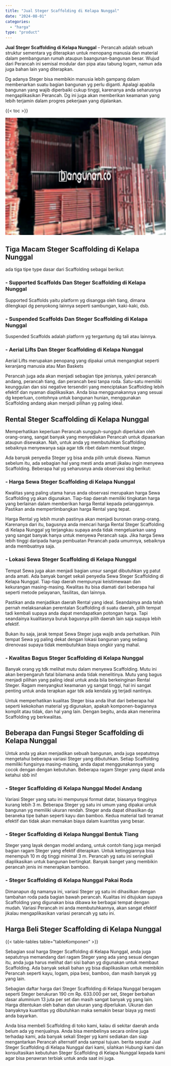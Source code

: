 ```yaml
---
title: "Jual Steger Scaffolding di Kelapa Nunggal"
date: "2024-08-01"
categories: 
  - "harga"
type: "product"
---
```


**Jual Steger Scaffolding di Kelapa Nunggal** – Perancah adalah sebuah struktur sementara yg diterapkan untuk menopang manusia dan material dalam pembangunan rumah ataupun baangunan-bangunan besar. Wujud dari Perancah ini semisal modular dan pipa atau tabung logam, namun ada juga bahan lain yang diterapkan.

Dg adanya Steger bisa membikin manusia lebih gampang dalam membenarkan suatu bagian bangunan yg perlu diganti. Apalagi apabila bangunan yang wajib diperbaiki cukup tinggi, karenanya anda seharusnya mengaplikasikan Perancah. Dg ini juga akan memberikan keamanan yang lebih terjamin dalam progres pekerjaan yang dijalankan.

{{< toc >}}

![Jual Steger Scaffolding di Kelapa Nunggal](/images/sewa-scaffolding-steger-09.png)

## Tiga Macam Steger Scaffolding di Kelapa Nunggal

ada tiga tipe type dasar dari Scaffolding sebagai berikut:

### \- Supported Scaffolds Dan Steger Scaffolding di Kelapa Nunggal

Supported Scaffolds yaitu platform yg disangga oleh tiang, dimana dilengkapi dg penyokong lainnya seperti sambungan, kaki-kaki, dsb.

### \- Suspended Scaffolds Dan Steger Scaffolding di Kelapa Nunggal

Suspended Scaffolds adalah platform yg tergantung dg tali atau lainnya.

### \- Aerial Lifts Dan Steger Scaffolding di Kelapa Nunggal

Aerial Lifts merupakan penopang yang dipakai untuk mengangkat seperti keranjang manusia atau Man Baskets

Perancah juga ada akan menjadi sebagian tipe jenisnya, yakni perancah andang, perancah tiang, dan perancah besi tanpa roda. Satu-satu memiliki keunggulan dan sisi negative tersendiri yang menciptakan Scaffolding lebih efektif dan nyaman diaplikasikan. Anda bisa menggunakannya yang sesuai dg keperluan, contohnya untuk bangunan hunian, menggunakan Scaffolding andang akan menjadi pilihan yg paling ideal.

## Rental Steger Scaffolding di Kelapa Nunggal

Memperhatikan keperluan Perancah sungguh-sungguh diperlukan oleh orang-orang, sangat banyak yang menyediakan Perancah untuk dipasarkan ataupun disewakan. Nah, untuk anda yg membutuhkan Scaffolding sebaiknya menyewanya saja agar tdk ribet dalam membuat steger.

Ada banyak penyedia Steger yg bisa anda pilih untuk disewa. Namun sebelum itu, ada sebagian hal yang mesti anda amati jikalau ingin menyewa Scaffolding. Beberapa hal yg seharusnya anda observasi sbg berikut:

### \- Harga Sewa Steger Scaffolding di Kelapa Nunggal

Kwalitas yang paling utama harus anda observasi merupakan harga Sewa Scaffolding yg akan digunakan. Tiap-tiap daerah memiliki tingkatan harga yang berlainan dalam memberikan harga Rental kepada pelanggannya. Pastikan anda mempertimbangkan harga Rental yang tepat.

Harga Rental yg lebih murah pastinya akan menjadi buronan orang-orang. Karenanya dari itu, bagusnya anda mencari harga Rental Steger Scaffolding di Kelapa Nunggal yg terjangkau supaya anda tidak mengeluarkan uang yang sangat banyak hanya untuk menyewa Perancah saja. Jika harga Sewa lebih tinggi daripada harga pembuatan Perancah pada umumnya, sebaiknya anda membuatnya saja.

### \- Lokasi Sewa Steger Scaffolding di Kelapa Nunggal

Tempat Sewa juga akan menjadi bagian unsur sangat dibutuhkan yg patut anda amati. Ada banyak banget sekali penyedia Sewa Steger Scaffolding di Kelapa Nunggal. Tiap-tiap daerah mempunyai keistimewaan dan kekurangan masing-masing. Kwalitas itu bisa diamati dari beberapa hal seperti metode pelayanan, fasilitas, dan lainnya.

Pastikan anda menjadikan daerah Rental yang ideal. Seandainya anda telah pernah melaksanakan perentalan Scaffolding di suatu daerah, pilih tempat tadi kembali supaya anda dapat mendapatkan potongan harga. Tapi seandainya kualitasnya buruk bagusnya pilih daerah lain saja supaya lebih efektif.

Bukan itu saja, jarak tempat Sewa Steger juga wajib anda perhatikan. Pilih tempat Sewa yg paling dekat dengan lokasi bangunan yang sedang direnovasi supaya tidak membutuhkan biaya ongkir yang mahal.

### \- Kwalitas Bagus Steger Scaffolding di Kelapa Nunggal

Banyak orang yg tdk melihat mutu dalam menyewa Scaffolding. Mutu ini akan berpengaruh fatal bilamana anda tidak menelitinya. Mutu yang bagus menjadi pilihan yang paling ideal untuk anda bila berkeinginan Rental Steger. Ragam menyangkut keamanan yg sangat tinggi, hal ini sangat penting untuk anda terapkan agar tdk ada kendala yg terjadi nantinya.

Untuk memperhatikan kualitas Steger bisa anda lihat dari beberapa hal seperti kekokohan material yg digunakan, apakah komponen-bagiannya komplit atau tidak, dan hal yang lain. Dengan begitu, anda akan menerima Scaffolding yg berkwalitas.

## Beberapa dan Fungsi Steger Scaffolding di Kelapa Nunggal

Untuk anda yg akan menjadikan sebuah bangunan, anda juga sepatutnya mengetahui beberapa variasi Steger yang dibutuhkan. Setiap Scaffolding memiliki fungsinya masing-masing, anda dapat menggunakannya yang cocok dengan dengan kebutuhan. Beberapa ragam Steger yang dapat anda ketahui sbb ini!

### \- Steger Scaffolding di Kelapa Nunggal Model Andang

Variasi Steger yang satu ini mempunyai format datar, biasanya tingginya kurang lebih 3 m. Beberapa Steger yg satu ini umum yang dipakai untuk bangunan yg memiliki ukuran rendah. Steger anda dapat dihasilkan dg beraneka tipe bahan seperti kayu dan bamboo. Kedua material tadi teramat efektif dan tidak akan memakan biaya dalam kuantitas yang besar.

### \- Steger Scaffolding di Kelapa Nunggal Bentuk Tiang

Steger yang layak dengan model andang, untuk contoh tiang juga menjadi bagian ragam Steger yang efektif diterapkan. Untuk ketinggiannya bisa menempuh 10 m dg tinggi minimal 3 m. Perancah yg satu ini seringkali diaplikasikan untuk bangunan bertingkat. Banyak banget yang membikin perancah jenis ini menerapkan bamboo.

### \- Steger Scaffolding di Kelapa Nunggal Pakai Roda

Dimanapun dg namanya ini, variasi Steger yg satu ini dihasilkan dengan tambahan roda pada bagian bawah perancah. Kualitas ini ditujukan supaya Scaffolding yang digunakan bisa dibawa ke berbagai tempat dengan mudah. Variasi Perancah ini anda membutuhkannya, akan sangat efektif jikalau mengaplikasikan variasi perancah yg satu ini.

## Harga Beli Steger Scaffolding di Kelapa Nunggal

{{< table-tables table="tableKomponen" >}}

Sebagian soal harga Steger Scaffolding di Kelapa Nunggal, anda juga sepatutnya memandang dari ragam Steger yang ada yang sesuai dengan itu, anda juga harus melihat dari sisi bahan yg digunakan untuk membaut Scaffolding. Ada banyak sekali bahan yg bisa diaplikasikan untuk membikin Perancah seperti kayu, logam, pipa besi, bamboo, dan masih banyak yg yang lain.

Sebagian daftar harga dari Steger Scaffolding di Kelapa Nunggal beragam seperti Steger berukuran 190 cm Rp. 633.000 per set, Steger berbahan dasar aluminium 13 juta per set dan masih sangat banyak yg yang lain. Harga ditentukan oleh bahan dan ukuran yang diperlukan. Ukuran dan banyaknya kuantitas yg dibutuhkan maka semakin besar biaya yg mesti anda bayarkan.

Anda bisa membeli Scaffolding di toko kami, kalau di sekitar daerah anda belum ada yg menjualnya. Anda bisa membelinya secara online juga terhadap kami, ada banyak sekali Steger yg kami sediakan dan siap mengantarkan Perancah alternatif anda sampai tujuan. berita seputar Jual Steger Scaffolding di Kelapa Nunggal dari kami, silahkan Hubungi kami dan konsultasikan kebutuhan Steger Scaffolding di Kelapa Nunggal kepada kami agar bisa penawran terbiak untuk anda saat ini juga.
